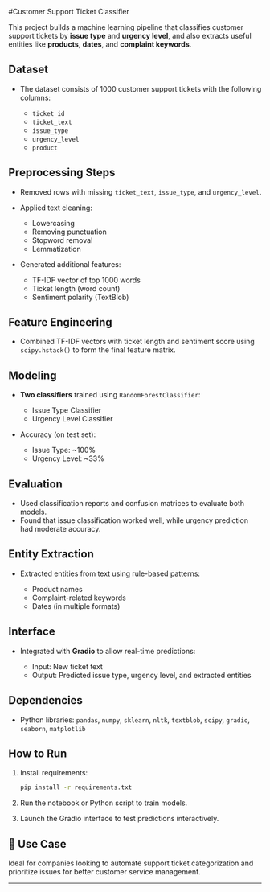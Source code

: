 #Customer Support Ticket Classifier

This project builds a machine learning pipeline that classifies customer support tickets by **issue type** and **urgency level**, and also extracts useful entities like **products**, **dates**, and **complaint keywords**.

## Dataset

* The dataset consists of 1000 customer support tickets with the following columns:

  * `ticket_id`
  * `ticket_text`
  * `issue_type`
  * `urgency_level`
  * `product`

## Preprocessing Steps

* Removed rows with missing `ticket_text`, `issue_type`, and `urgency_level`.
* Applied text cleaning:

  * Lowercasing
  * Removing punctuation
  * Stopword removal
  * Lemmatization
* Generated additional features:

  * TF-IDF vector of top 1000 words
  * Ticket length (word count)
  * Sentiment polarity (TextBlob)

## Feature Engineering

* Combined TF-IDF vectors with ticket length and sentiment score using `scipy.hstack()` to form the final feature matrix.

## Modeling

* **Two classifiers** trained using `RandomForestClassifier`:

  * Issue Type Classifier
  * Urgency Level Classifier
* Accuracy (on test set):

  * Issue Type: \~100%
  * Urgency Level: \~33%

## Evaluation

* Used classification reports and confusion matrices to evaluate both models.
* Found that issue classification worked well, while urgency prediction had moderate accuracy.

## Entity Extraction

* Extracted entities from text using rule-based patterns:

  * Product names
  * Complaint-related keywords
  * Dates (in multiple formats)

## Interface

* Integrated with **Gradio** to allow real-time predictions:

  * Input: New ticket text
  * Output: Predicted issue type, urgency level, and extracted entities

## Dependencies

* Python libraries: `pandas`, `numpy`, `sklearn`, `nltk`, `textblob`, `scipy`, `gradio`, `seaborn`, `matplotlib`

## How to Run

1. Install requirements:

   ```bash
   pip install -r requirements.txt
   ```
2. Run the notebook or Python script to train models.
3. Launch the Gradio interface to test predictions interactively.

## 🚀 Use Case

Ideal for companies looking to automate support ticket categorization and prioritize issues for better customer service management.

---

